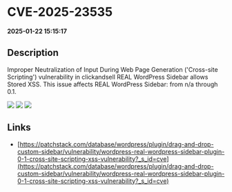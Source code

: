 # CVE-2025-23535

**2025-01-22 15:15:17**

## Description
Improper Neutralization of Input During Web Page Generation ('Cross-site Scripting') vulnerability in clickandsell REAL WordPress Sidebar allows Stored XSS. This issue affects REAL WordPress Sidebar: from n/a through 0.1.

![](https://img.shields.io/static/v1?label=Score&message=7.1&color=red)
![](https://img.shields.io/static/v1?label=Severity&message=HIGH&color=red)
![](https://img.shields.io/static/v1?label=CWE&message=XSS&color=green)

## Links
- [https://patchstack.com/database/wordpress/plugin/drag-and-drop-custom-sidebar/vulnerability/wordpress-real-wordpress-sidebar-plugin-0-1-cross-site-scripting-xss-vulnerability?_s_id=cve](https://patchstack.com/database/wordpress/plugin/drag-and-drop-custom-sidebar/vulnerability/wordpress-real-wordpress-sidebar-plugin-0-1-cross-site-scripting-xss-vulnerability?_s_id=cve)
